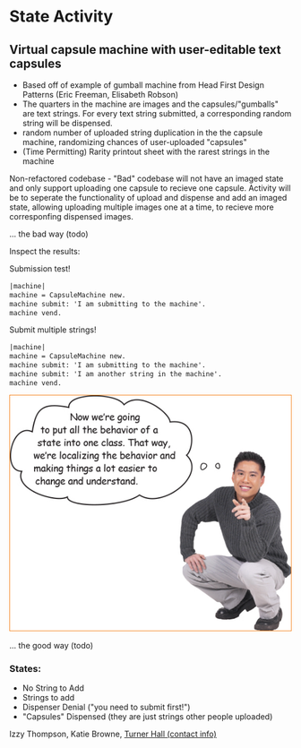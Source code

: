 # State Activity

## Virtual capsule machine with user-editable text capsules
- Based off of example of gumball machine from Head First Design Patterns (Eric Freeman, Elisabeth Robson)
 - The quarters in the machine are images and the capsules/"gumballs" are text strings. For every text string submitted, a corresponding random string will be dispensed.
- random number of uploaded string duplication in the the capsule machine, randomizing chances of user-uploaded "capsules"
- (Time Permitting) Rarity printout sheet with the rarest strings in the machine

Non-refactored codebase - "Bad" codebase will not have an imaged state and only support uploading one capsule to recieve one capsule. Activity will be to seperate the functionality of upload and dispense and add an imaged state, allowing uploading multiple images one at a time, to recieve more corresponfing dispensed images.

... the bad way (todo)

Inspect the results:

Submission test!

```smalltalk
|machine|
machine = CapsuleMachine new.
machine submit: 'I am submitting to the machine'.
machine vend.
```

Submit multiple strings!

```smalltalk
|machine|
machine = CapsuleMachine new.
machine submit: 'I am submitting to the machine'.
machine submit: 'I am another string in the machine'.
machine vend.
```

![Now we're going to put all the behavior of a state into one class.](now.png)

... the good way (todo)

### States:
 - No String to Add
 - Strings to add
 - Dispenser Denial ("you need to submit first!")
 - "Capsules" Dispensed (they are just strings other people uploaded)

Izzy Thompson, Katie Browne, [Turner Hall (contact info)](https://gnu3.xyz/)



